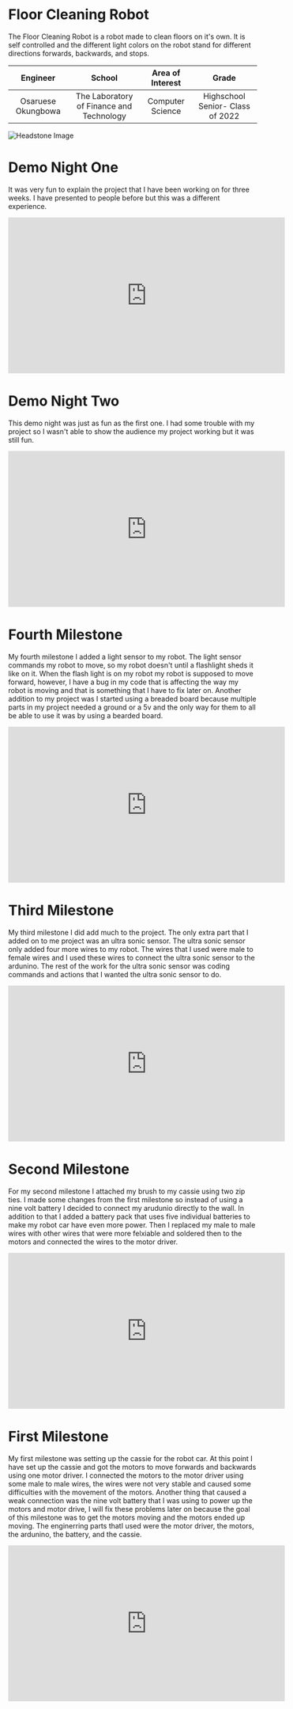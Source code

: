 ﻿# Floor Cleaning Robot
The Floor Cleaning Robot is a robot made to clean floors on it's own. It is self controlled and the different light colors on the robot stand for different directions forwards, backwards, and stops.

| **Engineer** | **School** | **Area of Interest** | **Grade** |
|:--:|:--:|:--:|:--:|
| Osaruese Okungbowa | The Laboratory of Finance and Technology | Computer Science | Highschool Senior- Class of 2022

![Headstone Image](https://bluestampengineering.com/wp-content/uploads/2016/05/improve.jpg)

# Demo Night One
It was very fun to explain the project that I have been working on for three weeks. I have presented to people before but this was a different experience. 
<iframe width="560" height="315" src="https://www.youtube.com/embed/jRL4JnPBWck" title="YouTube video player" frameborder="0" allow="accelerometer; autoplay; clipboard-write; encrypted-media; gyroscope; picture-in-picture" allowfullscreen></iframe>

# Demo Night Two
This demo night was just as fun as the first one. I had some trouble with my project so I wasn't able to show the audience my project working but it was still fun.
<iframe width="560" height="315" src="https://www.youtube.com/embed/AiweyoxysdA" title="YouTube video player" frameborder="0" allow="accelerometer; autoplay; clipboard-write; encrypted-media; gyroscope; picture-in-picture" allowfullscreen></iframe>


# Fourth Milestone
My fourth milestone I added a light sensor to my robot. The light sensor commands my robot to move, so my robot doesn't until a flashlight sheds it like on it. When the flash light is on my robot my robot is supposed to move forward, however, I have a bug in my code that is affecting the way my robot is moving and that is something that I have to fix later on. Another addition to my project was I started using a breaded board because multiple parts in my project needed a ground or a 5v and the only way for them to all be able to use it was by using a bearded board. 

<iframe width="560" height="315" src="https://www.youtube.com/embed/EKlQOR1vBHA" title="YouTube video player" frameborder="0" allow="accelerometer; autoplay; clipboard-write; encrypted-media; gyroscope; picture-in-picture" allowfullscreen></iframe>
  
# Third Milestone
My third milestone I did add much to the project. The only extra part that I added on to me project was an ultra sonic sensor. The ultra sonic sensor only added four more wires to my robot. The wires that I used were male to female wires and I used these wires to connect the ultra sonic sensor to the ardunino. The rest of the work for the ultra sonic sensor was coding commands and actions that I wanted the ultra sonic sensor to do.

<iframe width="560" height="315" src="https://www.youtube.com/embed/8ysGsGmRhvE" title="YouTube video player" frameborder="0" allow="accelerometer; autoplay; clipboard-write; encrypted-media; gyroscope; picture-in-picture" allowfullscreen></iframe>

# Second Milestone
For my second milestone I attached my brush to my cassie using two zip ties. I made some changes from the first milestone so instead of using a nine volt battery I decided to connect my arudunio directly to the wall. In addition to that I added a battery pack that uses five individual batteries to make my robot car have even more power. Then I replaced my male to male wires with other wires that were more felxiable and soldered then to the motors and connected the wires to the motor driver.

<iframe width="560" height="315" src="https://www.youtube.com/embed/WXE0KklW5tQ" title="YouTube video player" frameborder="0" allow="accelerometer; autoplay; clipboard-write; encrypted-media; gyroscope; picture-in-picture" allowfullscreen></iframe>

# First Milestone
My first milestone was setting up the cassie for the robot car. At this point I have set up the cassie and got the motors to move forwards and backwards using one motor driver. I connected the motors to the motor driver using some male to male wires, the wires were not very stable and caused some difficulties with the movement of the motors. Another thing that caused a weak connection was the nine volt battery that I was using to power up the motors and motor drive, I will fix these problems later on because the goal of this milestone was to get the motors moving and the motors ended up moving. The enginerring parts thatI used were the motor driver, the motors, the ardunino, the battery, and the cassie.

<iframe width="560" height="315" src="https://www.youtube.com/embed/2lhBOhF8yjY" title="YouTube video player" frameborder="0" allow="accelerometer; autoplay; clipboard-write; encrypted-media; gyroscope; picture-in-picture" allowfullscreen></iframe>
